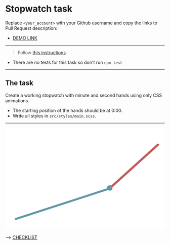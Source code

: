 # Stopwatch task
Replace `<your_account>` with your Github username and copy the links to Pull Request description:
- [DEMO LINK](https://haqpahr.github.io/layout_stop-watch/)

___
> Follow [this instructions](https://github.com/mate-academy/layout_task-guideline#how-to-solve-the-layout-tasks-on-github)

- There are no tests for this task so don't run `npm test`
___

## The task
Create a working stopwatch with minute and second hands using only CSS animations.
- The starting position of the hands should be at 0:00.
- Write all styles in `src/styles/main.scss`.
---
![demo](stopwatch.png)

--> [CHECKLIST](https://github.com/mate-academy/layout_stop-watch/blob/master/checklist.md)
